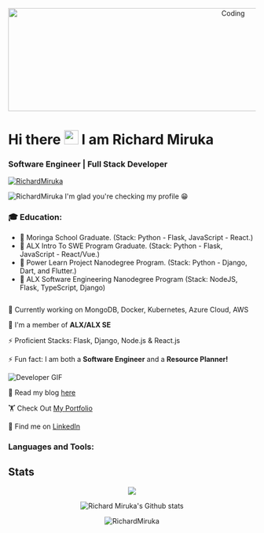 <div align="center">
  <img alt="Coding" width="900" height="210" src="https://i.pinimg.com/736x/45/05/cf/4505cf2c0926b7cb73178a87e40b3af2--javascript-python.jpg">
</div>

<h1 align="left">Hi there <img src="https://raw.githubusercontent.com/TheDudeThatCode/TheDudeThatCode/master/Assets/Hi.gif" width="29px"> I am Richard Miruka</h1> 

<h3 align="left">Software Engineer | Full Stack Developer</h3>

<p align="left">
  <a href="https://github.com/RichardMiruka/github-profile-trophy">
    <img src="https://github-profile-trophy.vercel.app/?username=RichardMiruka" alt="RichardMiruka" />
  </a>
</p>

<p align="left">
  <img src="https://komarev.com/ghpvc/?username=RichardMiruka&label=Profile%20views&color=0e75b6&style=flat" alt="RichardMiruka" />
  <span>I'm glad you're checking my profile 😁</span>
</p>

<div align="left">
  <h3>🎓 Education:</h3>
  <ul>
    <li>🔭 Moringa School Graduate. (Stack: Python - Flask, JavaScript - React.)</li>
    <li>🔭 ALX Intro To SWE Program Graduate. (Stack: Python - Flask, JavaScript - React/Vue.)</li>
    <li>🔭 Power Learn Project Nanodegree Program. (Stack: Python - Django, Dart, and Flutter.)</li>
    <li>🔭 ALX Software Engineering Nanodegree Program (Stack: NodeJS, Flask, TypeScript, Django)</li>
  </ul>
</div>

<div align="right">
  <img src="https://media.tenor.com/Ug6cbVA1ZsMAAAAC/developer.gif" alt="">
</div>

🚀 Currently working on MongoDB, Docker, Kubernetes, Azure Cloud, AWS

🌟 I'm a member of **ALX/ALX SE**

⚡ Proficient Stacks: Flask, Django, Node.js & React.js

⚡ Fun fact: I am both a **Software Engineer** and a **Resource Planner!**

![Developer GIF](https://user-images.githubusercontent.com/89845641/220167426-0c5f630e-6d56-4617-9775-71c2bd025b4f.gif)

💬 Read my blog [here](https://richard-miruka.hashnode.dev)

🏋️ Check Out [My Portfolio](https://portfolio-website-three-gamma.vercel.app/)

🔗 Find me on [LinkedIn](https://www.linkedin.com/in/richard-miruka-05083b147)

<h3 align="left">Languages and Tools:</h3>
<p align="left">
  <!-- Add your icons here with appropriate links -->
</p>

## Stats
<p align="center">
  <img src="https://github-readme-stats.vercel.app/api/top-langs/?username=RichardMiruka&layout=compact&theme=dark&hide_border=false" />
</p>

<p align="center">
  <img src="https://github-readme-stats.vercel.app/api?username=RichardMiruka&show_icons=true&include_all_commits=true&count_private=true&layout=compact&theme=dark&hide_border=false&border_radius=2&hide=contribs" alt="Richard Miruka's Github stats" />
</p>

<p align="center">
  <img src="https://github-readme-streak-stats.herokuapp.com/?user=RichardMiruka&theme=dark" alt="RichardMiruka" />
</p>
